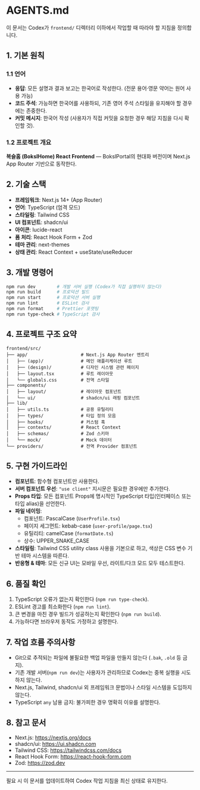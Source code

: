 # AGENTS.md

이 문서는 Codex가 `frontend/` 디렉터리 이하에서 작업할 때 따라야 할 지침을 정의합니다.

## 1. 기본 원칙

### 1.1 언어
- **응답**: 모든 설명과 결과 보고는 한국어로 작성한다. (전문 용어·영문 약어는 원어 사용 가능)
- **코드 주석**: 가능하면 한국어를 사용하되, 기존 영어 주석 스타일을 유지해야 할 경우에는 존중한다.
- **커밋 메시지**: 한국어 작성 (사용자가 직접 커밋을 요청한 경우 해당 지침을 다시 확인할 것).

### 1.2 프로젝트 개요
**복슬홈 (BokslHome) React Frontend** — BokslPortal의 현대화 버전이며 Next.js App Router 기반으로 동작한다.

## 2. 기술 스택

- **프레임워크**: Next.js 14+ (App Router)
- **언어**: TypeScript (엄격 모드)
- **스타일링**: Tailwind CSS
- **UI 컴포넌트**: shadcn/ui
- **아이콘**: lucide-react
- **폼 처리**: React Hook Form + Zod
- **테마 관리**: next-themes
- **상태 관리**: React Context + useState/useReducer

## 3. 개발 명령어

```bash
npm run dev        # 개발 서버 실행 (Codex가 직접 실행하지 않는다)
npm run build      # 프로덕션 빌드
npm run start      # 프로덕션 서버 실행
npm run lint       # ESLint 검사
npm run format     # Prettier 포맷팅
npm run type-check # TypeScript 검사
```

## 4. 프로젝트 구조 요약

```
frontend/src/
├── app/                    # Next.js App Router 엔트리
│   ├── (app)/              # 메인 애플리케이션 루트
│   ├── (design)/           # 디자인 시스템 관련 페이지
│   ├── layout.tsx          # 루트 레이아웃
│   └── globals.css         # 전역 스타일
├── components/
│   ├── layout/             # 레이아웃 컴포넌트
│   └── ui/                 # shadcn/ui 래핑 컴포넌트
├── lib/
│   ├── utils.ts            # 공용 유틸리티
│   ├── types/              # 타입 정의 모음
│   ├── hooks/              # 커스텀 훅
│   ├── contexts/           # React Context
│   ├── schemas/            # Zod 스키마
│   └── mock/               # Mock 데이터
└── providers/              # 전역 Provider 컴포넌트
```

## 5. 구현 가이드라인

- **컴포넌트**: 함수형 컴포넌트만 사용한다.
- **서버 컴포넌트 우선**: `"use client"` 지시문은 필요한 경우에만 추가한다.
- **Props 타입**: 모든 컴포넌트 Props에 명시적인 TypeScript 타입(인터페이스 또는 타입 alias)을 선언한다.
- **파일 네이밍**:
  - 컴포넌트: PascalCase (`UserProfile.tsx`)
  - 페이지 세그먼트: kebab-case (`user-profile/page.tsx`)
  - 유틸리티: camelCase (`formatDate.ts`)
  - 상수: UPPER_SNAKE_CASE
- **스타일링**: Tailwind CSS utility class 사용을 기본으로 하고, 색상은 CSS 변수 기반 테마 시스템을 따른다.
- **반응형 & 테마**: 모든 신규 UI는 모바일 우선, 라이트/다크 모드 모두 테스트한다.

## 6. 품질 확인

1. TypeScript 오류가 없는지 확인한다 (`npm run type-check`).
2. ESLint 경고를 최소화한다 (`npm run lint`).
3. 큰 변경을 마친 경우 빌드가 성공하는지 확인한다 (`npm run build`).
4. 가능하다면 브라우저 동작도 가정하고 설명한다.

## 7. 작업 흐름 주의사항

- Git으로 추적되는 파일에 불필요한 백업 파일을 만들지 않는다 (`.bak`, `.old` 등 금지).
- 기존 개발 서버(`npm run dev`)는 사용자가 관리하므로 Codex는 중복 실행을 시도하지 않는다.
- Next.js, Tailwind, shadcn/ui 외 프레임워크 문법이나 스타일 시스템을 도입하지 않는다.
- TypeScript `any` 남용 금지: 불가피한 경우 명확히 이유를 설명한다.

## 8. 참고 문서

- Next.js: https://nextjs.org/docs
- shadcn/ui: https://ui.shadcn.com
- Tailwind CSS: https://tailwindcss.com/docs
- React Hook Form: https://react-hook-form.com
- Zod: https://zod.dev

---

필요 시 이 문서를 업데이트하여 Codex 작업 지침을 최신 상태로 유지한다.
